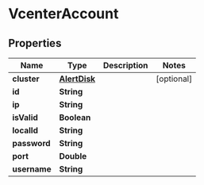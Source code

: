 

# VcenterAccount


## Properties

Name | Type | Description | Notes
------------ | ------------- | ------------- | -------------
**cluster** | [**AlertDisk**](AlertDisk.md) |  |  [optional]
**id** | **String** |  | 
**ip** | **String** |  | 
**isValid** | **Boolean** |  | 
**localId** | **String** |  | 
**password** | **String** |  | 
**port** | **Double** |  | 
**username** | **String** |  | 



